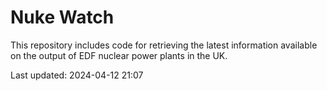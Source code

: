 # Nuke Watch

This repository includes code for retrieving the latest information available on the output of EDF nuclear power plants in the UK.

Last updated: 2024-04-12 21:07